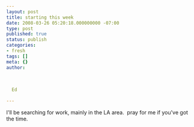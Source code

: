 ```yaml
---
layout: post
title: starting this week
date: 2008-03-26 05:20:18.000000000 -07:00
type: post
published: true
status: publish
categories:
- fresh
tags: []
meta: {}
author:
  
  
  
  Ed
  
---
```

<p>I'll be searching for work, mainly in the LA area.  pray for me if you've got the time.</p>
